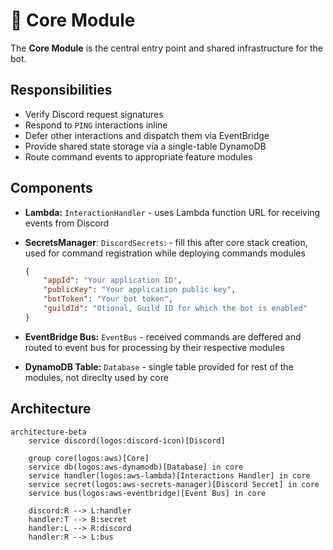 # 🧩 Core Module

The **Core Module** is the central entry point and shared infrastructure for the bot.

## Responsibilities

- Verify Discord request signatures
- Respond to `PING` interactions inline
- Defer other interactions and dispatch them via EventBridge
- Provide shared state storage via a single-table DynamoDB
- Route command events to appropriate feature modules

## Components

- **Lambda:** `InteractionHandler` - uses Lambda function URL for receiving events from Discord
- **SecretsManager**: `DiscordSecrets`: - fill this after core stack creation, used for command registration while deploying commands modules

    ```json
    {
        "appId": "Your application ID",
        "publicKey": "Your application public key",
        "botToken": "Your bot token",
        "guildId": "Otional, Guild ID for which the bot is enabled"
    }
    ```

- **EventBridge Bus:** `EventBus` - received commands are deffered and routed to event bus for processing by their respective modules
- **DynamoDB Table:** `Database` - single table provided for rest of the modules, not direclty used by core

## Architecture

```mermaid
architecture-beta
    service discord(logos:discord-icon)[Discord]

    group core(logos:aws)[Core]
    service db(logos:aws-dynamodb)[Database] in core
    service handler(logos:aws-lambda)[Interactions Handler] in core
    service secret(logos:aws-secrets-manager)[Discord Secret] in core
    service bus(logos:aws-eventbridge)[Event Bus] in core

    discord:R --> L:handler
    handler:T --> B:secret
    handler:L --> R:discord
    handler:R --> L:bus
```
